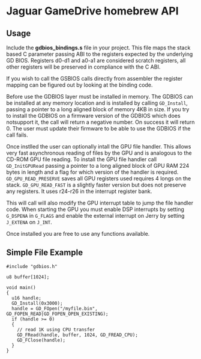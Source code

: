 # Jaguar GameDrive homebrew API
## Usage
Include the **gdbios_bindings.s** file in your project. This file maps the stack based C parameter passing ABI to the registers expected by the underlying GD BIOS.
Registers d0-d1 and a0-a1 are considered scratch registers, all other registers will be preserved in compliance with the C ABI.

If you wish to call the GSBIOS calls directly from assembler the register mapping can be figured out by looking at the binding code.

Before use the GDBIOS layer must be installed in memory. The GDBIOS can be installed at any memory location and is installed by calling `GD_Install`, passing a pointer to a
long aligned block of memory 4KB in size. If you try to install the GDBIOS on a firmware version of the GDBIOS which does notsupport it, the call will return a negative number.
On success it will return 0. The user must update their firmware to be able to use the GDBIOS if the call fails.

Once instlled the user can optionally intall the GPU file handler. This allows very fast asynchronous reading of files by the GPU and is analogous to the CD-ROM GPU file reading.
To install the GPU file handler call `GD_InitGPURead` passing a pointer to a long aligned block of GPU RAM 224 bytes in length and a flag for which version of the handler is
required. 
`GD_GPU_READ_PRESERVE` saves all GPU registers used requires 4 longs on the stack. 
`GD_GPU_READ_FAST` is a slightly faster version but does not preserve any registers. It uses r24-r26 in the interrupt register bank.

This will call will also modify the GPU interrupt table to jump the file handler code. When starting the GPU you must enable DSP interrupts by setting `G_DSPENA` in `G_FLAGS`
and enable the external interrupt on Jerry by setting `J_EXTENA` on `J_INT`.

Once installed you are free to use any functions available.

## Simple File Example

```
#include "gdbios.h"

u8 buffer[1024];

void main()
{
  u16 handle;
  GD_Install(0x3000);
  handle = GD_FOpen("/myfile.bin", GD_FOPEN_READ|GD_FOPEN_OPEN_EXISTING);
  if (handle >= 0)
  {
    // read 1K using CPU transfer
    GD_FRead(handle, buffer, 1024, GD_FREAD_CPU);
    GD_FClose(handle);
  }
}
```
